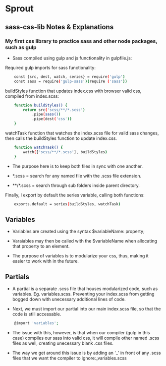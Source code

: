 # Sprout

## sass-css-lib Notes & Explanations

### My first css library to practice sass and other node packages, such as gulp

- Sass compiled using gulp and js functionality in gulpfile.js:

Required gulp imports for sass functionality:

```bash
    const {src, dest, watch, series} = require('gulp')
    const sass = require('gulp-sass')(require ('sass'))
```

buildStyles function that updates index.css with browser valid css, compiled from index.scss:

```bash
    function buildStyles() {
        return src('scss/**/*.scss')
            .pipe(sass())
            .pipe(dest('css'))
    }
```

watchTask function that watches the index.scss file for valid sass changes, then calls the buildStyles function to update index.css.

```bash
    function watchTask() {
        watch(['scss/**/*.scss'], buildStyles)
    }
```

- The purpose here is to keep both files in sync with one another.

- *.scss = search for any named file with the .scss file extension.

- **/*.scss = search through sub folders inside parent directory.

Finally, I export by default the series variable, calling both functions:

```bash
    exports.default = series(buildStyles, watchTask)
```

## Variables

- Variables are created using the syntax $variableName: property;

- Varaiables may then be called with the $variableName when allocating that property to an element.

- The purpose of variables is to modularize your css, thus, making it easier to work with in the future.

## Partials

- A partial is a separate .scss file that houses modularized code, such as variables. Eg. variables.scss. Preventing your index.scss from getting bogged down with unecessary additional lines of code.

- Next, we must import our partial into our main index.scss file, so that the code is still accessable.

```bash
    @import 'variables';
```

- The issue with this, however, is that when our compiler (gulp in this case) compiles our sass into valid css, it will compile other named .scss files as well, creating unecessary blank .css files.

- The way we get around this issue is by adding an '_' in front of any .scss files that we want the compiler to ignore:_variables.scss
